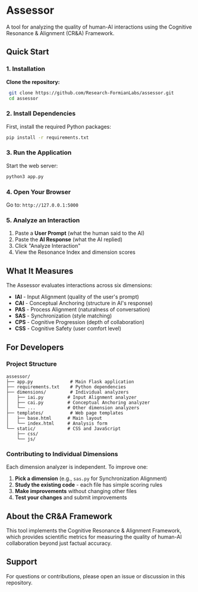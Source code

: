 # Assessor
A tool for analyzing the quality of human-AI interactions using the Cognitive Resonance & Alignment (CR&A) Framework.

## **Quick Start**

### **1. Installation**
**Clone the repository:**
  ``` bash
   git clone https://github.com/Research-FormianLabs/assessor.git
   cd assessor
```

### **2. Install Dependencies**

First, install the required Python packages:

```bash
pip install -r requirements.txt
```

### **3. Run the Application**

Start the web server:

```bash
python3 app.py
```

### **4. Open Your Browser**

Go to: `http://127.0.0.1:5000`

### **5. Analyze an Interaction**

1. Paste a **User Prompt** (what the human said to the AI)
2. Paste the **AI Response** (what the AI replied)
3. Click "Analyze Interaction"
4. View the Resonance Index and dimension scores

## **What It Measures**

The Assessor evaluates interactions across six dimensions:
- **IAI** - Input Alignment (quality of the user's prompt)
- **CAI** - Conceptual Anchoring (structure in AI's response)
- **PAS** - Process Alignment (naturalness of conversation)
- **SAS** - Synchronization (style matching)
- **CPS** - Cognitive Progression (depth of collaboration)
- **CSS** - Cognitive Safety (user comfort level)

## **For Developers**

### **Project Structure**
```
assessor/
├── app.py              # Main Flask application
├── requirements.txt    # Python dependencies
├── dimensions/         # Individual analyzers
│   ├── iai.py         # Input Alignment analyzer
│   ├── cai.py         # Conceptual Anchoring analyzer
│   └── ...            # Other dimension analyzers
├── templates/          # Web page templates
│   ├── base.html      # Main layout
│   └── index.html     # Analysis form
└── static/            # CSS and JavaScript
    ├── css/
    └── js/
```

### **Contributing to Individual Dimensions**

Each dimension analyzer is independent. To improve one:

1. **Pick a dimension** (e.g., `sas.py` for Synchronization Alignment)
2. **Study the existing code** - each file has simple scoring rules
3. **Make improvements** without changing other files
4. **Test your changes** and submit improvements

## **About the CR&A Framework**

This tool implements the Cognitive Resonance & Alignment Framework, which provides scientific metrics for measuring the quality of human-AI collaboration beyond just factual accuracy.

## **Support**

For questions or contributions, please open an issue or discussion in this repository.
